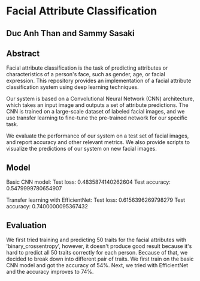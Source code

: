 # Facial Attribute Classification
## Duc Anh Than and Sammy Sasaki

## Abstract

Facial attribute classification is the task of predicting attributes or characteristics of a person's face, such as gender, age, or facial expression. This repository provides an implementation of a facial attribute classification system using deep learning techniques.

Our system is based on a Convolutional Neural Network (CNN) architecture, which takes an input image and outputs a set of attribute predictions. The CNN is trained on a large-scale dataset of labeled facial images, and we use transfer learning to fine-tune the pre-trained network for our specific task.

We evaluate the performance of our system on a test set of facial images, and report accuracy and other relevant metrics. We also provide scripts to visualize the predictions of our system on new facial images.

## Model

Basic CNN model:
Test loss: 0.4835874140262604
Test accuracy: 0.5479999780654907

Transfer learning with EfficientNet:
Test loss: 0.6156396269798279
Test accuracy: 0.7400000095367432

## Evaluation

We first tried training and predicting 50 traits for the facial attributes with 'binary_crossentropy', however, it doesn't produce good result because it's hard to predict all 50 traits correctly for each person. Because of that, we decided to break down into different pair of traits. We first train on the basic CNN model and got the accuracy of 54%. Next, we tried with EfficientNet and the accuracy improves to 74%.
